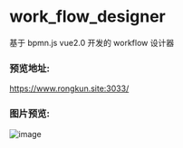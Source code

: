 # work_flow_designer
基于 bpmn.js vue2.0 开发的 workflow 设计器

### 预览地址:
https://www.rongkun.site:3033/


### 图片预览:
![image](https://user-images.githubusercontent.com/26423565/117774306-eb11f700-b26b-11eb-8059-9b8fc3209a75.png)
